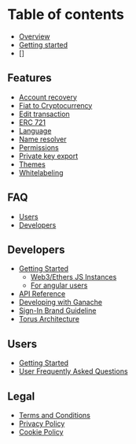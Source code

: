 # Table of contents

- [Overview](README.md)
- [Getting started](getting-started.md)
- []

## Features

- [Account recovery](features/AccountRecovery.md)
- [Fiat to Cryptocurrency](features/PurchaseCryptocurrency.md)
- [Edit transaction](features/EditTransaction.md)
- [ERC 721](features/ERC721.md)
- [Language](features/Language.md)
- [Name resolver](features/NameResolver.md)
- [Permissions](features/Permissions.md)
- [Private key export](features/PrivateKeyExport.md)
- [Themes](features/Themes.md)
- [Whitelabeling](features/Whitelabeling.md)

## FAQ
- [Users](faq/users.md)
- [Developers](faq/developers.md)
<!--
## API Reference

- [Class](API%20Reference/Class/README.md)

  - [Torus](API%20Reference/Class/README.md#Torus)
  - [Torus object](API%20Reference/Class/README.md#torus-object)
  - [Initalise Torus object](API%20Reference/Class/README.md#init)

- [Display](API%20Reference/Display/README.md)

  - [Show wallet](API%20Reference/Display/README.md)
  - [Show button](API%20Reference/Display/README.md)
  - [Hide button](API%20Reference/Display/README.md)

- [Account](API%20Reference/Account/README.md)

  - [Login](API%20Reference/Account/README.md)
  - [Logout](API%20Reference/Account/README.md)
  - [Get user information](API%20Reference/Account/README.md)
  - [Get public address](API%20Reference/Account/README.md)
  - [Set Provider](API%20Reference/Account/README.md)

- [Ethereum API](API%20Reference/Ethereum%20API/README.md)

  - [web3](API%20Reference/Ethereum%20API/README.md)
  - [Ethereum](API%20Reference/Ethereum%20API/README.md)
  - [Provider](API%20Reference/Ethereum%20API/README.md)

## Supported Integrations

- [Layer 2 compatible](Integration/Layer2.md)
- [Smart contract compatible](Integration/SmartContract.md) -->

<!--
## Developing with torus

- [Developing with Ganache](dev%20with%20torus/README.md)
- [Network List](dev%20with%20torus/README.md)
- [Error Management](dev%20with%20torus/README.md)
- [Node.js version](dev%20with%20torus/README.md)

## Data and security
 -->

## Developers

- [Getting Started](developers/getting-started/README.md)
  - [Web3/Ethers JS Instances](developers/getting-started/web3-ethers-js-instances.md)
  - [For angular users](developers/getting-started/for-angular-users.md)
- [API Reference](developers/api-reference.md)
- [Developing with Ganache](developers/getting-started-with-ganache.md)
- [Sign-In Brand Guideline](developers/sign-in-branding-guideline.md)
- [Torus Architecture](developers/torus-architecture.md)

## Users

- [Getting Started](users/logging-in-with-torus.md)
- [User Frequently Asked Questions](users/user-frequently-asked-questions.md)

## Legal

- [Terms and Conditions](legal/terms-and-conditions.md)
- [Privacy Policy](legal/privacy-policy.md)
- [Cookie Policy](legal/cookie-policy.md)

